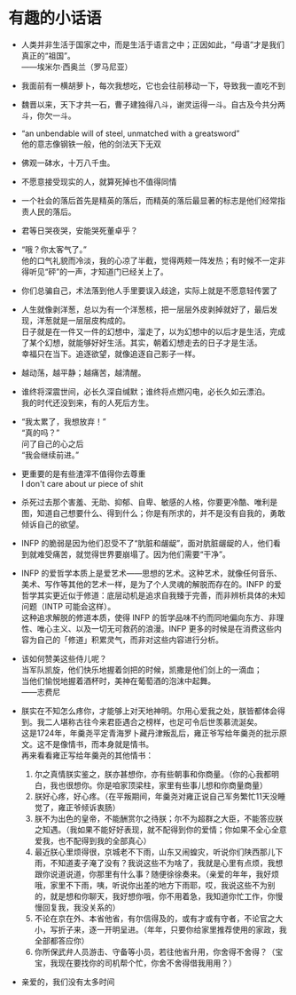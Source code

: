 # 有趣的小话语  


- 人类并非生活于国家之中，而是生活于语言之中；正因如此，“母语”才是我们真正的“祖国”。  
  ——埃米尔·西奥兰（罗马尼亚）

- 我面前有一横胡萝卜，每次我想吃，它也会往前移动一下，导致我一直吃不到

- 魏晋以来，天下才共一石，曹子建独得八斗，谢灵运得一斗。自古及今共分两斗，你欠一斗。

- “an unbendable will of steel, unmatched with a greatsword”  
  他的意志像钢铁一般，他的剑法天下无双

- 佛观一砵水，十万八千虫。

- 不愿意接受现实的人，就算死掉也不值得同情

- 一个社会的落后首先是精英的落后，而精英的落后最显著的标志是他们经常指责人民的落后。

- 君等日哭夜哭，安能哭死董卓乎？

- “哦？你太客气了。”  
  他的口气礼貌而冷淡，我的心凉了半截，觉得两颊一阵发热；有时候不一定非得听见“砰”的一声，才知道门已经关上了。

- 你们总骗自己，术法落到他人手里要误入歧途，实际上就是不愿意轻传罢了

- 人生就像剥洋葱，总以为有一个洋葱核，把一层层外皮剥掉就好了，最后发现，洋葱就是一层层皮构成的。  
  日子就是在一件又一件的幻想中，溜走了，以为幻想中的以后才是生活，完成了某个幻想，就能够好好生活。其实，朝着幻想走去的日子才是生活。  
  幸福只在当下。追逐欲望，就像追逐自己影子一样。

- 越动荡，越平静；越痛苦，越清醒。

- 谁终将深震世间，必长久深自缄默；谁终将点燃闪电，必长久如云漂泊。  
  我的时代还没到来，有的人死后方生。

- “我太累了，我想放弃！”  
  “真的吗？”  
  问了自己的心之后  
  “我会继续前进。”

- 更重要的是有些渣滓不值得你去尊重  
  I don't care about ur piece of shit

- 杀死过去那个害羞、无助、抑郁、自卑、敏感的人格，你要更冷酷、唯利是图，知道自己想要什么、得到什么；你是有所求的，并不是没有自我的，勇敢倾诉自己的欲望。

- INFP 的脆弱是因为他们忍受不了“肮脏和龌龊”，面对肮脏龌龊的人，他们看到就难受痛苦，就觉得世界要崩塌了。因为他们需要“干净”。

- INFP 的爱哲学本质上是爱艺术——思想的艺术。这种艺术，就像任何音乐、美术、写作等其他的艺术一样，是为了个人灵魂的解脱而存在的。INFP 的爱哲学其实更近似于修道：底层动机是追求自我臻于完善，而非辨析具体的未知问题（INTP 可能会这样）。  
  这种追求解脱的修道本质，使得 INFP 的哲学品味不约而同地偏向东方、非理性、唯心主义、以及一切无可救药的浪漫。INFP 更多的时候是在消费这些内容为自己的「修道」积累灵气，而非对这些内容进行分析。

- 该如何赞美这些侍儿呢？  
  当军队凯旋，他们快乐地握着剑把的时候，凯撒是他们剑上的一滴血；  
  当他们愉悦地握着酒杯时，美神在葡萄酒的泡沫中起舞。  
  ——志费尼

- 朕实在不知怎么疼你，才能够上对天地神明。尔用心爱我之处，朕皆都体会得到。我二人堪称古往今来君臣遇合之榜样，也足可令后世羡慕流涎矣。  
  这是1724年，年羹尧平定青海罗卜藏丹津叛乱后，雍正爷写给年羹尧的批示原文。这不是像情书，而本身就是情书。  
  再来看看雍正写给年羹尧的其他情书：  
  1. 尔之真情朕实鉴之，朕亦甚想你，亦有些朝事和你商量。（你的心我都明白，我也很想你。你是咱家顶梁柱，家里有些事儿想和你商量商量）  
  2. 朕好心疼，好心疼。（在平叛期间，年羹尧对雍正说自己军务繁忙11天没睡觉了，雍正爷倾诉衷肠）  
  3. 朕不为出色的皇帝，不能酬赏尔之待朕；尔不为超群之大臣，不能答应朕之知遇。（我如果不能好好表现，就不配得到你的爱情；你如果不全心全意爱我，也不配得到我的全部真心）  
  4. 最近朕心里烦得很，京城老不下雨，山东又闹蝗灾，听说你们陕西那儿下雨，不知道麦子淹了没有？我说这些不为啥了，我就是心里有点烦，我想跟你说道说道，你那里有什么事？随便徐徐奏来。（亲爱的年年，我好烦哦，家里不下雨，咦，听说你出差的地方下雨耶，哎，我说这些不为别的，就是想和你聊天，我好想你哦，你不用着急，我知道你忙工作，你慢慢回复我，我没关系的）  
  5. 不论在京在外、本省他省，有尔信得及的，或有才或有守者，不论官之大小，写折子来，逐一开明呈进。（年年，只要你给家里推荐使用的家政，我全部都答应你）  
  6. 你所保武弁人员游击、守备等小员，若往他省升用，你舍得不舍得？（宝宝，我现在要找你的司机帮个忙，你舍不舍得借我用用？）

- 亲爱的，我们没有太多时间

